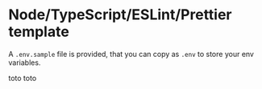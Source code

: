 # Node/TypeScript/ESLint/Prettier template

A `.env.sample` file is provided, that you can copy as `.env` to store your env variables.

toto
toto
